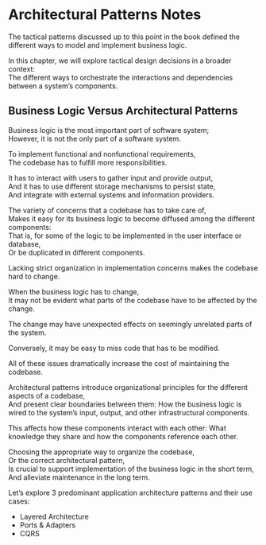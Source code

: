 # Architectural Patterns Notes

The tactical patterns discussed up to this point in the book defined the different ways to model and implement business logic.

In this chapter, we will explore tactical design decisions in a broader context:  
The different ways to orchestrate the interactions and dependencies between a system’s components.

## Business Logic Versus Architectural Patterns

Business logic is the most important part of software system;  
However, it is not the only part of a software system.

To implement functional and nonfunctional requirements,  
The codebase has to fulfill more responsibilities.

It has to interact with users to gather input and provide output,  
And it has to use different storage mechanisms to persist state,  
And integrate with external systems and information providers.

The variety of concerns that a codebase has to take care of,  
Makes it easy for its business logic to become diffused among the different components:  
That is, for some of the logic to be implemented in the user interface or database,  
Or be duplicated in different components.

Lacking strict organization in implementation concerns makes the codebase hard to change.

When the business logic has to change,  
It may not be evident what parts of the codebase have to be affected by the change.

The change may have unexpected effects on seemingly unrelated parts of the system.

Conversely, it may be easy to miss code that has to be modified.

All of these issues dramatically increase the cost of maintaining the codebase.

Architectural patterns introduce organizational principles for the different aspects of a codebase,  
And present clear boundaries between them:
How the business logic is wired to the system’s input, output, and other infrastructural components.

This affects how these components interact with each other:
What knowledge they share and how the components reference each other.

Choosing the appropriate way to organize the codebase,  
Or the correct architectural pattern,  
Is crucial to support implementation of the business logic in the short term,  
And alleviate maintenance in the long term.

Let’s explore 3 predominant application architecture patterns and their use cases:

- Layered Architecture
- Ports & Adapters
- CQRS
